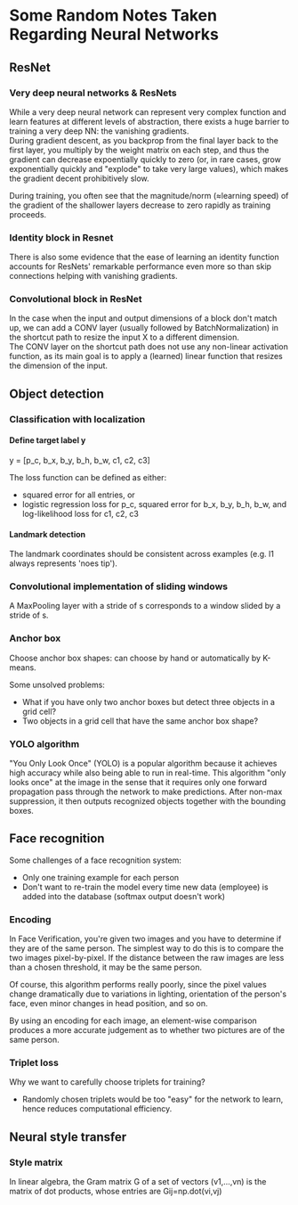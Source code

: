 # Some Random Notes Taken Regarding Neural Networks

## ResNet
### Very deep neural networks & ResNets
While a very deep neural network can represent very complex function and learn features at different levels of abstraction,
there exists a huge barrier to training a very deep NN: the vanishing gradients. 
<br/>
During gradient descent, as you backprop from the final layer back to the first layer, you multiply by the weight matrix on
each step, and thus the gradient can decrease expoentially quickly to zero (or, in rare cases, grow exponentially quickly      and "explode" to take very large values), which makes the gradient decent prohibitively slow.

During training, you often see that the magnitude/norm (≈learning speed) of the gradient of the shallower layers decrease 
to zero rapidly as training proceeds.

### Identity block in Resnet
There is also some evidence that the ease of learning an identity function accounts for ResNets' remarkable performance 
even more so than skip connections helping with vanishing gradients.
<br/>

### Convolutional block in ResNet
In the case when the input and output dimensions of a block don't match up, we can add a CONV layer (usually followed by
BatchNormalization) in the shortcut path to resize the input X to a different dimension.
<br/>
The CONV layer on the shortcut path does not use any non-linear activation function, as its main goal is to apply a (learned)
linear function that resizes the dimension of the input.

## Object detection
### Classification with localization
#### Define target label y
y = [p_c, b_x, b_y, b_h, b_w, c1, c2, c3]

The loss function can be defined as either:
- squared error for all entries, or
- logistic regression loss for p_c, squared error for b_x, b_y, b_h, b_w, and log-likelihood loss for c1, c2, c3
#### Landmark detection
The landmark coordinates should be consistent across examples (e.g. l1 always represents 'noes tip').
<br/>

### Convolutional implementation of sliding windows
A MaxPooling layer with a stride of s corresponds to a window slided by a stride of s.
<br/>

### Anchor box
Choose anchor box shapes: can choose by hand or automatically by K-means.

Some unsolved problems:
- What if you have only two anchor boxes but detect three objects in a grid cell?
- Two objects in a grid cell that have the same anchor box shape?

### YOLO algorithm
"You Only Look Once" (YOLO) is a popular algorithm because it achieves high accuracy while also being able to run in real-time. This algorithm "only looks once" at the image in the sense that it requires only one forward propagation pass through the network to make predictions. After non-max suppression, it then outputs recognized objects together with the bounding boxes.

## Face recognition
Some challenges of a face recognition system:
- Only one training example for each person
- Don't want to re-train the model every time new data (employee) is added into the database (softmax output doesn't work)

### Encoding
In Face Verification, you're given two images and you have to determine if they are of the same person. The simplest way to do this is to compare the two images pixel-by-pixel. If the distance between the raw images are less than a chosen threshold, it may be the same person.

Of course, this algorithm performs really poorly, since the pixel values change dramatically due to variations in lighting, orientation of the person's face, even minor changes in head position, and so on.

By using an encoding for each image, an element-wise comparison produces a more accurate judgement as to whether two pictures are of the same person.

### Triplet loss
Why we want to carefully choose triplets for training?
- Randomly chosen triplets would be too "easy" for the network to learn, hence reduces computational efficiency.

## Neural style transfer
### Style matrix
In linear algebra, the Gram matrix G of a set of vectors (v1,…,vn) is the matrix of dot products, whose entries are  Gij=np.dot(vi,vj)
